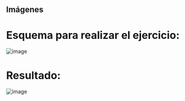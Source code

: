 ## Imágenes

# Esquema para realizar el ejercicio:

![image](https://user-images.githubusercontent.com/82242888/114321311-881d2b00-9b1a-11eb-97ce-43e0d4416cb6.png)

# Resultado:

![image](https://user-images.githubusercontent.com/82242888/114321318-99fece00-9b1a-11eb-8aac-ba720b6b1250.png)

